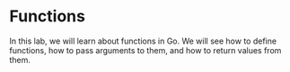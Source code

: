# Functions

In this lab, we will learn about functions in Go. We will see how to define functions, how to pass arguments to them, and how to return values from them.
